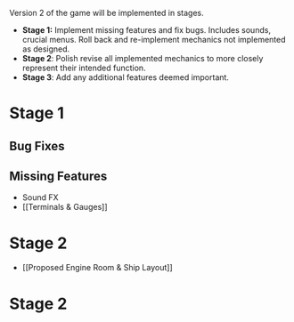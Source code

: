 Version 2 of the game will be implemented in stages.
- **Stage 1:** Implement missing features and fix bugs. Includes sounds, crucial menus. Roll back and re-implement mechanics not implemented as designed.
- **Stage 2**: Polish revise all implemented mechanics to more closely represent their intended function.
- **Stage 3**: Add any additional features deemed important.

# Stage 1
## Bug Fixes
## Missing Features
- Sound FX
- [[Terminals & Gauges]]
# Stage 2

- [[Proposed Engine Room & Ship Layout]]

# Stage 2